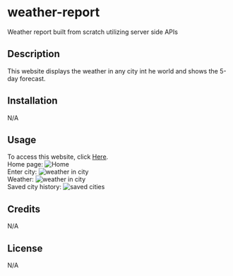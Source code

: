 # weather-report
Weather report built from scratch utilizing server side APIs

## Description
This website displays the weather in any city int he world and shows the 5-day forecast.

## Installation

N/A

## Usage

To access this website, click [Here](insertlink).
<br>
Home page: ![Home](insertimage)
<br>
Enter city: ![weather in city](./assets/project-2.png)
<br>
Weather: ![weather in city](insertimage)
<br>
Saved city history: ![saved cities](insertimage)

## Credits

N/A

## License

N/A